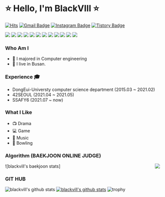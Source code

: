 # ⭐ Hello, I'm BlackVIll ⭐
[![Hits](https://hits.seeyoufarm.com/api/count/incr/badge.svg?url=https%3A%2F%2Fgithub.com%2Fblackvill&count_bg=%23EB8B10&title_bg=%23684327&icon=&icon_color=%23c33&title=VISIT&edge_flat=false)](https://github.com/blackvill) 
[![Gmail Badge](https://img.shields.io/badge/Mail-D14836?style=flat&logo=Gmail&logoColor=white)](mailto:postkim03@naver.com) [![Instagram Badge](https://img.shields.io/badge/Instagram-9c38d1?style=flat&logo=Instagram&logoColor=white)](https://www.instagram.com/postkim03) [![Tistory Badge](https://img.shields.io/badge/TistroyBlog-FF5722?style=flat&logoColor=white)](https://blackvill.tistory.com/)

<img src="https://img.shields.io/badge/JAVA-007396?style=for-the-badge&logo=java&logoColor=white">
<img src="https://img.shields.io/badge/Spring-6DB33F?style=for-the-badge&logo=Spring&logoColor=white">
<img src="https://img.shields.io/badge/oracle-F80000?style=for-the-badge&logo=oracle&logoColor=white">
<img src="https://img.shields.io/badge/mysql-4479A1?style=for-the-badge&logo=mysql&logoColor=white">
<img src="https://img.shields.io/badge/javascript-F7DF1E?style=for-the-badge&logo=javascript&logoColor=black">
<img src="https://img.shields.io/badge/jquery-0769AD?style=for-the-badge&logo=jquery&logoColor=white">
<img src="https://img.shields.io/badge/vue.js-4FC08D?style=for-the-badge&logo=vue.js&logoColor=white">
<img src="https://img.shields.io/badge/html-E34F26?style=for-the-badge&logo=html5&logoColor=white">
<img src="https://img.shields.io/badge/css-1572B6?style=for-the-badge&logo=css3&logoColor=white">
<img src="https://img.shields.io/badge/bootstrap-7952B3?style=for-the-badge&logo=bootstrap&logoColor=white">
<img src="https://img.shields.io/badge/github-181717?style=for-the-badge&logo=github&logoColor=white">
<img src="https://img.shields.io/badge/apache tomcat-F8DC75?style=for-the-badge&logo=apachetomcat&logoColor=white">

### Who Am I
- 🥇 I majored in Computer engineering
- 🚅 I live in Busan.

### Experience 🎓
- DongEui-Universty computer science department (2015.03 ~ 2021.02)
- 42SEOUL (2021.04 ~ 2021.05)
- SSAFY6 (2021.07 ~ now)

### What I Like
- 📺  Drama
- 💻  Game
- 💽  Music
- 🎳  Bowling

### Algorithm (BAEKJOON ONLINE JUDGE)
![blackvill's baekjoon stats]<img align='right' src="http://mazassumnida.wtf/api/v2/generate_badge?boj=postkim03">

### GIT HUB
![blackvill's github stats](https://github-readme-stats.vercel.app/api?username=blackvill&show_icons=true)
[![blackvill's github stats](https://github-readme-stats.vercel.app/api/top-langs/?username=blackvill&show_icons=true&hide_border=true&title_color=004386&icon_color=004386&layout=compact)](https://github.com/blackvill)
![trophy](https://github-profile-trophy.vercel.app/?username=blackvill)

